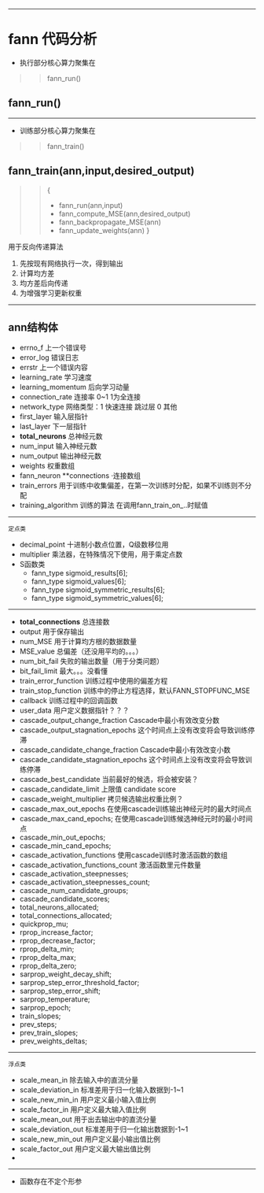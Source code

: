 
--------------------

# fann 代码分析

* 执行部分核心算力聚集在
>>fann_run()

## fann_run()



-------------------

* 训练部分核心算力聚集在
>>fann_train()

## fann_train(ann,input,desired_output)
    
>>{
>>  * fann_run(ann,input)
>>  * fann_compute_MSE(ann,desired_output)
>>  * fann_backpropagate_MSE(ann)
>>  * fann_update_weights(ann)
>>}

用于反向传递算法

1. 先按现有网络执行一次，得到输出
2. 计算均方差
3. 均方差后向传递
4. 为增强学习更新权重



----------------------------

## ann结构体

* errno_f       上一个错误号
* error_log     错误日志
* errstr         上一个错误内容
* learning_rate     学习速度
* learning_momentum     后向学习动量
* connection_rate       连接率 0~1 1为全连接
* network_type          网络类型：1 快速连接 跳过层 0 其他
* first_layer 输入层指针
* last_layer 下一层指针
* **total_neurons**    总神经元数
* num_input         输入神经元数
* num_output        输出神经元数
* weights           权重数组
* fann_neuron **connections ·连接数组
* train_errors      用于训练中收集偏差，在第一次训练时分配，如果不训练则不分配
* training_algorithm    训练的算法 在调用fann_train_on_..时赋值

-----------------------------------
`定点类`
* decimal_point     十进制小数点位置，Q级数移位用
* multiplier        乘法器，在特殊情况下使用，用于乘定点数
* S函数类
    - fann_type sigmoid_results[6];
    - fann_type sigmoid_values[6];
    - fann_type sigmoid_symmetric_results[6];
    - fann_type sigmoid_symmetric_values[6];

--------------------------------------

* **total_connections** 总连接数
* output                用于保存输出
* num_MSE               用于计算均方根的数据数量
* MSE_value             总偏差（还没用平均的。。。）
* num_bit_fail          失败的输出数量（用于分类问题）
* bit_fail_limit        最大。。。没看懂
* train_error_function  训练过程中使用的偏差方程
* train_stop_function   训练中的停止方程选择，默认FANN_STOPFUNC_MSE
* callback              训练过程中的回调函数
* user_data             用户定义数据指针？？？
* cascade_output_change_fraction        Cascade中最小有效改变分数
* cascade_output_stagnation_epochs      这个时间点上没有改变将会导致训练停滞
* cascade_candidate_change_fraction     Cascade中最小有效改变小数
* cascade_candidate_stagnation_epochs   这个时间点上没有改变将会导致训练停滞
* cascade_best_candidate                当前最好的候选，将会被安装？
* cascade_candidate_limit               上限值 candidate score
* cascade_weight_multiplier             拷贝候选输出权重比例？
* cascade_max_out_epochs                在使用cascade训练输出神经元时的最大时间点
* cascade_max_cand_epochs;              在使用cascade训练候选神经元时的最小时间点
* cascade_min_out_epochs;
* cascade_min_cand_epochs;   
* cascade_activation_functions          使用cascade训练时激活函数的数组
* cascade_activation_functions_count    激活函数里元件数量
* cascade_activation_steepnesses;
* cascade_activation_steepnesses_count;
* cascade_num_candidate_groups;
* cascade_candidate_scores;
* total_neurons_allocated;
* total_connections_allocated;
* quickprop_mu;
* rprop_increase_factor;
* rprop_decrease_factor;
* rprop_delta_min;
* rprop_delta_max;
* rprop_delta_zero;
* sarprop_weight_decay_shift;
* sarprop_step_error_threshold_factor;
* sarprop_step_error_shift;
* sarprop_temperature;
* sarprop_epoch;
* train_slopes;
* prev_steps;
* prev_train_slopes;
* prev_weights_deltas;


------------------------------

`浮点类`   
* scale_mean_in         除去输入中的直流分量
* scale_deviation_in    标准差用于归一化输入数据到-1~1
* scale_new_min_in      用户定义最小输入值比例
* scale_factor_in       用户定义最大输入值比例
* scale_mean_out        用于出去输出中的直流分量
* scale_deviation_out   标准差用于归一化输出数据到-1~1
* scale_new_min_out     用户定义最小输出值比例
* scale_factor_out      用户定义最大输出值比例
*
----------------------------------


* 函数存在不定个形参




